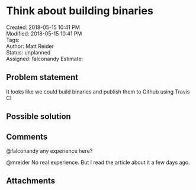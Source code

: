 # Think about building binaries

Created: 2018-05-15 10:41 PM  
Modified: 2018-05-15 10:41 PM  
Tags:   
Author: Matt Reider  
Status: unplanned  
Assigned: falconandy
Estimate:   

## Problem statement

It looks like we could build binaries and publish them to Github using Travis CI

## Possible solution

## Comments

 @falconandy any experience here?

 @mreider No real experience. But I read the article about it a few days ago.

## Attachments
